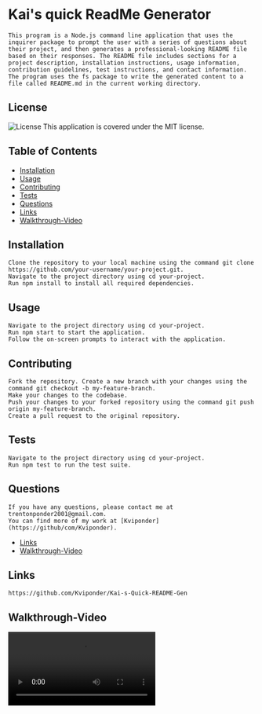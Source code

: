 # Kai's quick ReadMe Generator

    This program is a Node.js command line application that uses the inquirer package to prompt the user with a series of questions about their project, and then generates a professional-looking README file based on their responses. The README file includes sections for a project description, installation instructions, usage information, contribution guidelines, test instructions, and contact information. The program uses the fs package to write the generated content to a file called README.md in the current working directory.

## License

![License](https://img.shields.io/badge/License-MIT-green.svg)
This application is covered under the MIT license.

## Table of Contents

- [Installation](#installation)
- [Usage](#usage)
- [Contributing](#contributing)
- [Tests](#tests)
- [Questions](#questions)
- [Links](#links)
- [Walkthrough-Video](#walkthrough-video)

## Installation

    Clone the repository to your local machine using the command git clone https://github.com/your-username/your-project.git.
    Navigate to the project directory using cd your-project.
    Run npm install to install all required dependencies.

## Usage

    Navigate to the project directory using cd your-project.
    Run npm start to start the application.
    Follow the on-screen prompts to interact with the application.

## Contributing

    Fork the repository. Create a new branch with your changes using the command git checkout -b my-feature-branch.
    Make your changes to the codebase.
    Push your changes to your forked repository using the command git push origin my-feature-branch.
    Create a pull request to the original repository.

## Tests

    Navigate to the project directory using cd your-project.
    Run npm test to run the test suite.

## Questions

    If you have any questions, please contact me at trentonponder2001@gmail.com.
    You can find more of my work at [Kviponder](https://github/com/Kviponder).

- [Links](#links)
- [Walkthrough-Video](#walkthrough-video)

## Links
    https://github.com/Kviponder/Kai-s-Quick-README-Gen

## Walkthrough-Video
<video width="auto" height="auto" controls>
  <source src="./Video/KAisGenWalkthrough.mp4" type="video/mp4">
  Your browser does not support the video tag.
</video>